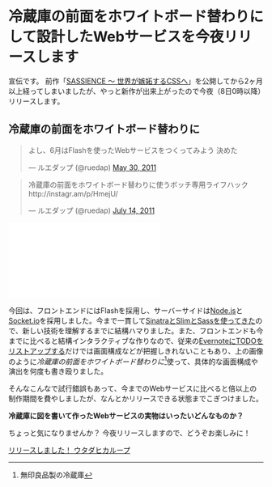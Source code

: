 # <span>冷蔵庫の前面をホワイトボード替わりにして設計した</span><span>Webサービスを今夜リリースします</span>

宣伝です。
前作「[SASSIENCE ～ 世界が嫉妬するCSSへ](http://sassience.com/)」を公開してから2ヶ月以上経ってしまいましたが、やっと新作が出来上がったので今夜（8日0時以降）リリースします。


## 冷蔵庫の前面をホワイトボード替わりに

<blockquote class="c-tweet"><p>よし、6月はFlashを使ったWebサービスをつくってみよう 決めた</p>&mdash; ルエダップ (@ruedap) <a href="https://twitter.com/ruedap/statuses/75217719842177026">May 30, 2011</a></blockquote>
<script async src="//platform.twitter.com/widgets.js" charset="utf-8"></script>

<blockquote class="c-tweet"><p>冷蔵庫の前面をホワイトボード替わりに使うボッチ専用ライフハック http://instagr.am/p/HmejU/</p>&mdash; ルエダップ (@ruedap) <a href="https://twitter.com/ruedap/statuses/91306630242779137">July 14, 2011</a></blockquote>
<script async src="//platform.twitter.com/widgets.js" charset="utf-8"></script>

<iframe src="//instagram.com/p/HmejU/embed/" frameborder="0" scrolling="no" allowtransparency="true"></iframe>

今回は、フロントエンドにはFlashを採用し、サーバーサイドは[Node.js](http://nodejs.jp/)と[Socket.io](http://socket.io/)を採用しました。今まで一貫して[SinatraとSlimとSassを使ってきた](/2011/05/09/ruby-heroku-web-app-development-tips-matome)ので、新しい技術を理解するまでに結構ハマりました。また、フロントエンドも今までに比べると結構インタラクティブな作りなので、従来の[EvernoteにTODOをリストアップする](/2011/05/19/webservice-specification-sheet-evernote-memo)だけでは画面構成などが把握しきれないこともあり、上の画像のように*冷蔵庫の前面をホワイトボード替わりに*[^1]使って、具体的な画面構成や演出を何度も書き殴りました。

そんなこんなで試行錯誤もあって、今までのWebサービスに比べると倍以上の制作期間を費やしましたが、なんとかリリースできる状態までこぎつけました。

**冷蔵庫に図を書いて作ったWebサービスの実物はいったいどんなものか？**

ちょっと気になりませんか？
今夜リリースしますので、どうぞお楽しみに！

<ins datetime="2011-08-08">リリースしました！ [ウタダヒカループ](http://uhloop.com/)</ins>

[^1]: 無印良品製の冷蔵庫
